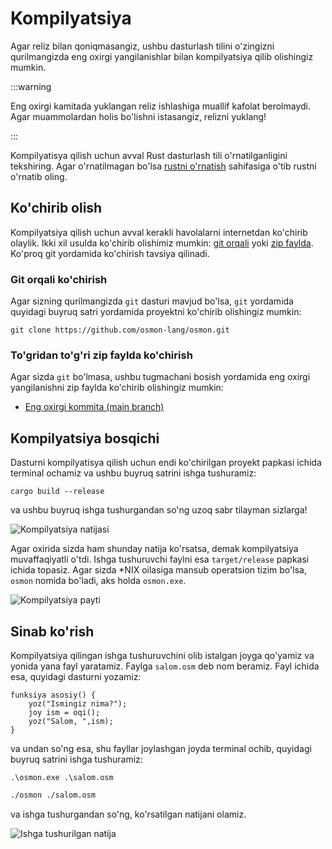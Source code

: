 # Kompilyatsiya

Agar reliz bilan qoniqmasangiz, ushbu dasturlash tilini o'zingizni qurilmangizda
eng oxirgi yangilanishlar bilan kompilyatsiya qilib olishingiz mumkin.

:::warning

Eng oxirgi kamitada yuklangan reliz ishlashiga muallif kafolat berolmaydi. Agar
muammolardan holis bo'lishni istasangiz, relizni yuklang!

:::

Kompilyatisya qilish uchun avval Rust dasturlash tili o'rnatilganligini
tekshiring. Agar o'rnatilmagan bo'lsa [rustni o'rnatish](/devs/rust/install.md)
sahifasiga o'tib rustni o'rnatib oling.

## Ko'chirib olish

Kompilyatsiya qilish uchun avval kerakli havolalarni internetdan ko'chirib
olaylik. Ikki xil usulda ko'chirib olishimiz mumkin:
[git orqali](#git-orqali-kochirish) yoki
[zip faylda](#togridan-togri-zip-faylda-kochirish). Ko'proq git yordamida
ko'chirish tavsiya qilinadi.

### Git orqali ko'chirish

Agar sizning qurilmangizda `git` dasturi mavjud bo'lsa, `git` yordamida quyidagi
buyruq satri yordamida proyektni ko'chirib olishingiz mumkin:

```shell
git clone https://github.com/osmon-lang/osmon.git
```

### To'gridan to'g'ri zip faylda ko'chirish

Agar sizda `git` bo'lmasa, ushbu tugmachani bosish yordamida eng oxirgi
yangilanishni zip faylda ko'chirib olishingiz mumkin:

- [Eng oxirgi kommita (main branch)](https://github.com/osmon-lang/osmon/archive/refs/heads/main.zip)

## Kompilyatsiya bosqichi

Dasturni kompilyatisya qilish uchun endi ko'chirilgan proyekt papkasi ichida
terminal ochamiz va ushbu buyruq satrini ishga tushuramiz:

```shell
cargo build --release
```

va ushbu buyruq ishga tushurgandan so'ng uzoq sabr tilayman sizlarga!

![Kompilyatsiya natijasi](/compiled-binary.png)

Agar oxirida sizda ham shunday natija ko'rsatsa, demak kompilyatsiya
muvaffaqiyatli o'tdi. Ishga tushuruvchi faylni esa `target/release` papkasi
ichida topasiz. Agar sizda \*NIX oilasiga mansub operatsion tizim bo'lsa,
`osmon` nomida bo'ladi, aks holda `osmon.exe`.

![Kompilyatsiya payti](/osmon-compiled.png)

## Sinab ko'rish

Kompilyatsiya qilingan ishga tushuruvchini olib istalgan joyga qo'yamiz va
yonida yana fayl yaratamiz. Faylga `salom.osm` deb nom beramiz. Fayl ichida esa, quyidagi dasturni yozamiz:

```
funksiya asosiy() {
    yoz("Ismingiz nima?");
    joy ism = oqi();
    yoz("Salom, ",ism);
}
```

va undan so'ng esa, shu fayllar joylashgan joyda terminal ochib, quyidagi buyruq satrini ishga tushuramiz:

<CodeGroup>
  <CodeGroupItem title="Windows/Powershell" active>

```shell
.\osmon.exe .\salom.osm
```

  </CodeGroupItem>

  <CodeGroupItem title="*NIX/Bash">

```bash
./osmon ./salom.osm
```

  </CodeGroupItem>
</CodeGroup>

va ishga tushurgandan so'ng, ko'rsatilgan natijani olamiz.

![Ishga tushurilgan natija](/test-run.png)

